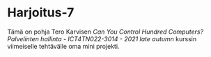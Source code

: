 # Harjoitus-7

Tämä on pohja Tero Karvisen *Can You Control Hundred Computers? Palvelinten hallinta - ICT4TN022-3014 - 2021 late autumn* kurssin viimeiselle tehtävälle oma mini projekti.

